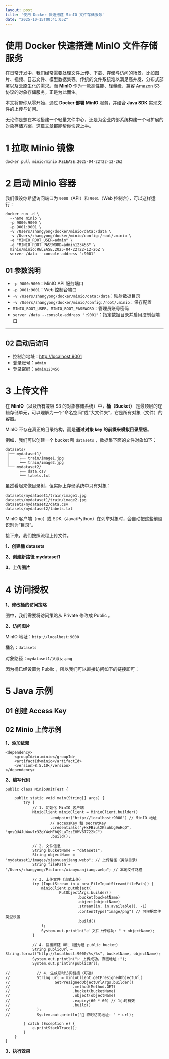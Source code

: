 ```yaml
---
layout: post
title: '使用 Docker 快速搭建 MinIO 文件存储服务'
date: "2025-10-15T00:41:05Z"
---
```

使用 Docker 快速搭建 MinIO 文件存储服务
===========================

在日常开发中，我们经常需要处理文件上传、下载、存储与访问的场景，比如图片、视频、日志文件、模型数据集等。传统的文件系统难以满足高并发、分布式部署以及云原生化的需求。而 **MinIO** 作为一款高性能、轻量级、兼容 Amazon S3 协议的对象存储服务，正是为此而生。

本文将带你从零开始，通过 **Docker 部署 MinIO** 服务，并结合 **Java SDK** 实现文件的上传与访问。

无论你是想在本地搭建一个轻量文件中心，还是为企业内部系统构建一个可扩展的对象存储方案，这篇文章都能帮你快速上手。

1 拉取 Minio 镜像
=============

    docker pull minio/minio:RELEASE.2025-04-22T22-12-26Z
    

2 启动 Minio 容器
=============

我们假设你希望访问端口为 `9000`（API）和 `9001`（Web 控制台），可以这样运行：

    docker run -d \
      --name minio \
      -p 9000:9000 \
      -p 9001:9001 \
      -v /Users/zhangyong/docker/minio/data:/data \
      -v /Users/zhangyong/docker/minio/config:/root/.minio \
      -e "MINIO_ROOT_USER=admin" \
      -e "MINIO_ROOT_PASSWORD=admin123456" \
      minio/minio:RELEASE.2025-04-22T22-12-26Z \
      server /data --console-address ":9001"
    

01 参数说明
-------

*   `-p 9000:9000`：MinIO API 服务端口
*   `-p 9001:9001`：Web 控制台端口
*   `-v /Users/zhangyong/docker/minio/data:/data`：映射数据目录
*   `-v /Users/zhangyong/docker/minio/config:/root/.minio`：保存配置
*   `MINIO_ROOT_USER`、`MINIO_ROOT_PASSWORD`：管理员账号密码
*   `server /data --console-address ":9001"`：指定数据目录并启用控制台端口

* * *

02 启动后访问
--------

*   控制台地址：[http://localhost:9001](http://localhost:9001)
*   登录账号：`admin`
*   登录密码：`admin123456`

3 上传文件
======

在 **MinIO**（以及所有兼容 S3 的对象存储系统）中，**桶（Bucket）** 是最顶层的逻辑存储单元，可以理解为一个“命名空间”或“大文件夹”，它是所有对象（文件）的容器。

MinIO 不存在真正的目录结构，而是**通过对象 key 的前缀来模拟目录层级**。

例如，我们可以创建一个 bucket 叫 `datasets` ，数据集下面的文件对象如下：

    datasets/
     ├── mydataset1/
     │    ├── train/image1.jpg
     │    └── train/image2.jpg
     └── mydataset2/
          ├── data.csv
          └── labels.txt
    

虽然看起来像目录树，但实际上存储系统中只有对象：

    datasets/mydataset1/train/image1.jpg
    datasets/mydataset1/train/image2.jpg
    datasets/mydataset2/data.csv
    datasets/mydataset2/labels.txt
    

MinIO 客户端（mc）或 SDK（Java/Python）在列举对象时，会自动把这些前缀识别为“目录”。

接下来，我们按照流程上传文件。

**1、创建桶 datasets**

**2、创建新路径 mydataset1**

**3、上传图片**

4 访问授权
======

**1、修改桶的访问策略**

图中，我们需要将访问策略从 Private 修改成 Public 。

**2、访问图片**

MinIO 地址：`http://localhost:9000`

桶名：`datasets`

对象路径：`mydataset1/父与女.png`

因为桶已经设置为 Public ，所以我们可以直接访问如下的链接即可：

5 Java 示例
=========

01 创建 Access Key
----------------

02 Minio 上传示例
-------------

**1、添加依赖**

    <dependency>
        <groupId>io.minio</groupId>
        <artifactId>minio</artifactId>
        <version>8.5.10</version>
    </dependency>
    

**2、编写代码**

    public class MinioUnitTest {
    
        public static void main(String[] args) {
            try {
                // 1. 初始化 MinIO 客户端
                MinioClient minioClient = MinioClient.builder()
                        .endpoint("http://localhost:9000") // MinIO 地址
                        // accessKey 和 secretKey
                        .credentials("yHxFBiulXKsuhbg9nHqO", "qmsQU4JuWuwlr3ZgY4eMFbQ9LaTzzEHMV6T722kC")
                        .build();
    
                // 2. 文件信息
                String bucketName = "datasets";
                String objectName = "mydataset1/images/xiaoyuanjiang.webp"; // 上传路径（类似目录）
                String filePath = "/Users/zhangyong/Pictures/xiaoyuanjiang.webp"; // 本地文件路径
    
                // 3. 上传文件（流式上传）
                try (InputStream in = new FileInputStream(filePath)) {
                    minioClient.putObject(
                            PutObjectArgs.builder()
                                    .bucket(bucketName)
                                    .object(objectName)
                                    .stream(in, in.available(), -1)
                                    .contentType("image/png") // 可根据文件类型设置
                                    .build()
                    );
                    System.out.println("✅ 文件上传成功: " + objectName);
                }
    
                // 4. 拼接直链 URL（因为是 public bucket）
                String publicUrl = String.format("http://localhost:9000/%s/%s", bucketName, objectName);
                System.out.println("✅ 上传成功，直链地址：");
                System.out.println(publicUrl);
    
    //            // 4. 生成临时访问链接（可选）
    //            String url = minioClient.getPresignedObjectUrl(
    //                    GetPresignedObjectUrlArgs.builder()
    //                            .method(Method.GET)
    //                            .bucket(bucketName)
    //                            .object(objectName)
    //                            .expiry(60 * 60) // 1小时有效
    //                            .build()
    //            );
    //            System.out.println("📎 临时访问地址: " + url);
    
            } catch (Exception e) {
                e.printStackTrace();
            }
        }
    }
    

**3、执行效果**